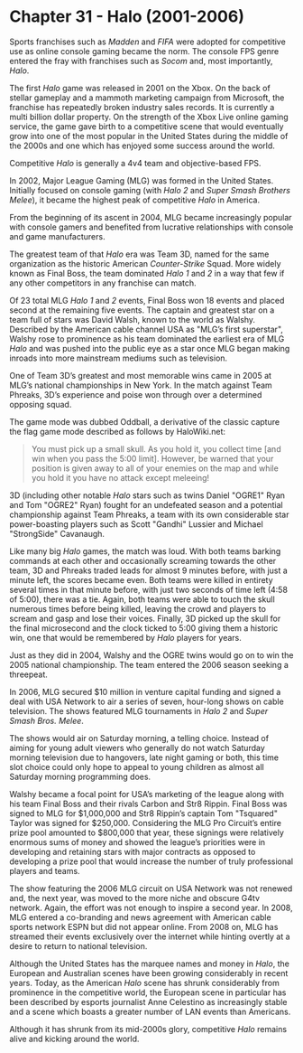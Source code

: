 # Chapter 31 - Halo (2001-2006)

Sports franchises such as *Madden* and *FIFA* were adopted for competitive use as online console gaming became the norm. The console FPS genre entered the fray with franchises such as *Socom* and, most importantly, *Halo*.

The first *Halo* game was released in 2001 on the Xbox. On the back of stellar gameplay and a mammoth marketing campaign from Microsoft, the franchise has repeatedly broken industry sales records. It is currently a multi billion dollar property. On the strength of the Xbox Live online gaming service, the game gave birth to a competitive scene that would eventually grow into one of the most popular in the United States during the middle of the 2000s and one which has enjoyed some success around the world.

Competitive *Halo* is generally a 4v4 team and objective-based FPS.

In 2002, Major League Gaming (MLG) was formed in the United States. Initially focused on console gaming (with *Halo 2* and *Super Smash Brothers Melee*), it became the highest peak of competitive *Halo* in America.

From the beginning of its ascent in 2004, MLG became increasingly popular with console gamers and benefited from lucrative relationships with console and game manufacturers.

The greatest team of that *Halo* era was Team 3D, named for the same organization as the historic American *Counter-Strike* Squad. More widely known as Final Boss, the team dominated *Halo 1* and *2* in a way that few if any other competitors in any franchise can match. 

Of 23 total MLG *Halo 1* and *2* events, Final Boss won 18 events and placed second at the remaining five events. The captain and greatest star on a team full of stars was David Walsh, known to the world as Walshy. Described by the American cable channel USA as "MLG’s first superstar", Walshy rose to prominence as his team dominated the earliest era of MLG *Halo* and was pushed into the public eye as a star once MLG began making inroads into more mainstream mediums such as television.

One of Team 3D’s greatest and most memorable wins came in 2005 at MLG’s national championships in New York. In the match against Team Phreaks, 3D’s experience and poise won through over a determined opposing squad.

The game mode was dubbed Oddball, a derivative of the classic capture the flag game mode described as follows by HaloWiki.net: 

>You must pick up a small skull. As you hold it, you collect time [and win when you pass the 5:00 limit]. However, be warned that your position is given away to all of your enemies on the map and while you hold it you have no attack except meleeing!

3D (including other notable *Halo* stars such as twins Daniel "OGRE1" Ryan and Tom "OGRE2" Ryan) fought for an undefeated season and a potential championship against Team Phreaks, a team with its own considerable star power-boasting players such as Scott "Gandhi" Lussier and Michael "StrongSide" Cavanaugh.

Like many big *Halo* games, the match was loud. With both teams barking commands at each other and occasionally screaming towards the other team, 3D and Phreaks traded leads for almost 9 minutes before, with just a minute left, the scores became even. Both teams were killed in entirety several times in that minute before, with just two seconds of time left (4:58 of 5:00), there was a tie. Again, both teams were able to touch the skull numerous times before being killed, leaving the crowd and players to scream and gasp and lose their voices. Finally, 3D picked up the skull for the final microsecond and the clock ticked to 5:00 giving them a historic win, one that would be remembered by *Halo* players for years. 

Just as they did in 2004, Walshy and the OGRE twins would go on to win the 2005 national championship. The team entered the 2006 season seeking a threepeat. 

In 2006, MLG secured $10 million in venture capital funding and signed a deal with USA Network to air a series of seven, hour-long shows on cable television. The shows featured MLG tournaments in *Halo 2* and *Super Smash Bros. Melee*. 

The shows would air on Saturday morning, a telling choice. Instead of aiming for young adult viewers who generally do not watch Saturday morning television due to hangovers, late night gaming or both, this time slot choice could only hope to appeal to young children as almost all Saturday morning programming does.

Walshy became a focal point for USA’s marketing of the league along with his team Final Boss and their rivals Carbon and Str8 Rippin. Final Boss was signed to MLG for $1,000,000 and Str8 Rippin’s captain Tom "Tsquared" Taylor was signed for $250,000. Considering the MLG Pro Circuit’s entire prize pool amounted to $800,000 that year, these signings were relatively enormous sums of money and showed the league’s priorities were in developing and retaining stars with major contracts as opposed to developing a prize pool that would increase the number of truly professional players and teams.

The show featuring the 2006 MLG circuit on USA Network was not renewed and, the next year, was moved to the more niche and obscure G4tv network. Again, the effort was not enough to inspire a second year. In 2008, MLG entered a co-branding and news agreement with American cable sports network ESPN but did not appear online. From 2008 on, MLG has streamed their events exclusively over the internet while hinting overtly at a desire to return to national television.

Although the United States has the marquee names and money in *Halo*, the European and Australian scenes have been growing considerably in recent years. Today, as the American *Halo* scene has shrunk considerably from prominence in the competitive world, the European scene in particular has been described by esports journalist Anne Celestino as increasingly stable and a scene which boasts a greater number of LAN events than Americans. 

Although it has shrunk from its mid-2000s glory, competitive *Halo* remains alive and kicking around the world.
